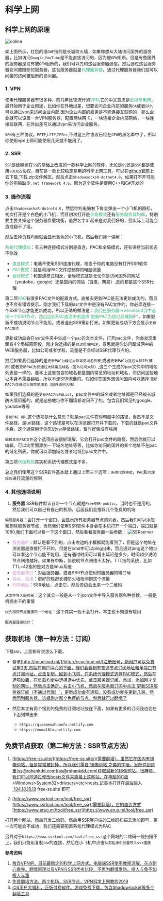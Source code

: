 # 科学上网

## 科学上网的原理

<img :src="$withBase('/online.png')" alt="online">

如上图所示，红色的墙`GWF`指的是长城防火墙，如果你想从大陆访问国外的服务器，比如访问`Google`,`YouTube`是不能直接访问的，因为被`GFW`阻断。但是有些国外的服务器是没有被`GFW`阻断的，我们可以先和这台服务器通信，然后通过这台服务器访问被阻断的服务器，这台服务器就是<font color=#3eaf7c>代理服务器</font>，通过代理服务器我们就可以间接的访问被阻断的访问器。

### 1. VPN
使用代理服务器有很多种，前几年比较流行的<font color=#3eaf7c>VPN</font>,它的中文意思是<font color=#3eaf7c>虚拟专用网</font>，最开始用于企业用途，比如你在外地出差，想要访问企业内部的服务`OA`或者`ERP`，可以通过vpn来访问企业内部,因为企业内部的服务是不能连接互联网的，那么企业就可以设置一台VPN服务器，配置两块网卡，一块连接企业内部网络，一块连接互联网，在外出差可以通过vpn来访问企业服务。

`VPN`有三种协议，`PPTP`,`L2TP`,`IPSec`,不过这三种协议已经在`GFW`的黑名单中了，所以你使用vpn上网可能使用几天就不能用了。

### 2. SSR
`SSR`是破娃酱在`SS`的基础上改进的一款科学上网的软件，无论是`SS`还是`SSR`都是使用`SOCKS5`协议，目前是一款比较稳定易用的科学上网工具。可以在[github官网](https://github.com/shadowsocksrr/shadowsocksr-csharp/releases)上去下载,下载.zip文件解压，然后点击`ShadowsocksR-dotnet4.0`，如果打不开可能你的电脑缺少`.net framework 4.0`，因为这个软件是使用C++和C#开发的

### 3. 操作流程
点击`ShadowsocksR-dotnet4.0`，然后你的电脑右下角会弹出一个小飞机的图标，初次打开是个白色的小飞机，而且初次打开是<font color=#3eaf7c>全局模式</font>还有<font color=#3eaf7c>服务器负载均衡</font>，特别要主要关掉这个服务器负载均衡，虽然名字听起来是对我们好的，但实际上可能会造成翻不了墙。

然后去掉负载均衡就会显示蓝色的小飞机，然后我们逐一讲解：

<font color=#3eaf7c>系统代理模式</font>：有三种连接模式分别是直连，PAC和全局模式，还有保持当前状态不修改
+ <font color=#3eaf7c>直连模式</font>：电脑不使用SSR连接代理，相当于你的电脑没有打开SSR软件
+ <font color=#3eaf7c>PAC模式</font>：就是利用PAC文件控制你的电脑流量
+ <font color=#3eaf7c>全局模式</font>：和直连模式相反，全局模式就是无论你是访问国外的网站（youtobe，google）还是国内的网站（百度，网易）,走的都是这个SSR代理

第二项<font color=#3eaf7c>PAC</font>有很多PAC文件的配置方式。直接去更新PAC是无法更新成功的，而且也不会有错误提示。刚才我们下载的ssr文件中是没有PAC文件的，你必须连接一个SSR节点才能更新成功。所以正确的做法是：<font color=#3eaf7c>我们在服务器->woocloud当中选择一个SSR节点，然后回到PAC选项中去选择'更新PAC为绕过局域网IP'</font>，如果更新不成功说明节点不能用，或者退出SSR重新打来。如果更新成功下方会显示`更新PAC成功`

更新成功后会在ssr文件夹中生成一个`pac`的文本文件，打开pac文件，你会发现里面有4个局域网网段，刚才你选择的是`绕过局域网IP`，意思就是你访问局域网中的WEB服务器，比如公司或者学校，流量是不会经过SSR代理节点的。

然后如果我们选择的是`更新PAC为绕过大陆常见域名列表`,或者`更新PAC为逃过大陆IP(慎用)`或者`更新PAC为仅通过大陆常见域名（国外访问大陆）`,这三个生成的pac文件中的域名列表是一样的，基本上这里包含的域名都是国内常见的地址和域名，你访问这些地址本身不需要翻墙，所以不走SSR流量的。假如你在国外想访问国内可以选择
`更新PAC为仅通过大陆常见域名（国外访问大陆）`

如果我们选择的是`更新PAC为GFWList`，pac文件中的域名或者地址都是已经被长城防火墙阻塞的，就是这些地址你不翻墙都访问不了的，包含我们常见的google、youtobe等等

`复制PAC URL`这个选项是什么意思？就是pac文件在你电脑中的路径，当然不是文件路径，是url路径，这个路径是可以在浏览器打开并下载的，下载的就是pac文件本身。这个通常用于你忘记ssr存储路径，暂时好像没有啥用

`编辑本地PAC文件`这个选项应该很好理解，它会打开pac文件的路径，然后你就可以编辑，可以向里面添加一下域名地址等等，比如你访问的国外的某个地址不在pac的域名列表，你就可以添加域名或者地址到pac文件中。

第三项<font color=#3eaf7c>代理规则</font>其实和系统代理模式差不多。

总之我们使用这个SSR软件基本就上通过上面三个选项：`系统代理模式`，`PAC`和`代理规则`进行流量的控制

### 4. 其他选项说明
1. **服务器**
SSR软件默认自带一个节点就是`FreeSSR-public`，当时也不是用的。然后我们可以自己有自己的机场，后面我们会推荐几个免费的机场

`编辑服务器`：会打开一个窗口，会显示所有服务器节点的列表，然后我们可以添加和删除服务器节点，当然我们使用SSR软件本身会在本机打开一个端口，端口就是1080,我们下面可以看一下这个窗口，然后看看服务器一些参数：
<img :src="$withBase('/SSRserver.png')" alt="SSRserver">
+ <font color=#CC99CD>服务器IP</font>：默认是看不到的，点击左边的小框框就能看到了，但是这个地址在浏览器是直接打不开的，但是在cmd中可以ping出来，而且通过ping这个地址可以看这个节点能不能用，还有通过时间可以看出延迟是多少，时间越少说明节点网络越好。如果有中断，那说明节点网络不太好。TTL指的系统，比如TTL=42指的是对方是linux系统
+ <font color=#CC99CD>服务器端口</font>：对面服务器，或者SSR节点使用的服务器的端口号
+ <font color=#CC99CD>协议、混淆</font>：更好的规避长城防火墙检测到这个流量
+ <font color=#CC99CD>SSR地址</font>：SSR地址，点击它，然后旁边会出来一个二维码

`从文件导入服务器`：这个其实一般是从一个json文件中导入服务器各种参数，一般是机场主干的事情

`优先相同节点连接同一个地址`：这个其实一般不会打开，本主也不知道有啥用

`服务器连接统计`：

## 获取机场（第一种方法：订阅）
下载ssr，上面都有说怎么下载。

+ 登录[http://ncucloud.ml/](http://ncucloud.ml/)注册账号，新用户可以免费试用3天,然后在用户中心的下面，我们会看到有普通节点订阅地址和单端口节点订阅地址，点击复制。回到小飞机，在系统代理模式选择PAC模式，然后在选项设置，在负载均衡中选择选中优先。点击服务器订阅，添加，添加刚才复制的网址，然后点击确定。右击小飞机，然后在服务器订阅中点击`更新SSR服务器订阅（不通过代理）`，更新成功会有通知，没有成功就多更新几遍。然后回到服务器，选择刚才那个免费的节点，然后就可以翻墙了

+ 然后本主有两个搜到的免费的订阅地址放在下面，如果有更多的订阅我也会在下面列举出来
  + `https://qiaomenzhuanfx.netlify.com`
  + `https://muma16fx.netlify.com`

## 免费节点获取（第二种方法：SSR节点方法）
1. [https://free-ss.site/](https://free-ss.site/)(需要翻墙)，虽然它在国内有镜像网站，但是常常被封掉，所以我们需要`镜像网站`之类的字眼，发邮件到这里[ss@rohankdd.com](ss@rohankdd.com)获取最新的镜像网站，很麻烦。我们可以同通过修改hosts文件来直接上这网站，在电脑的C盘>Windows>System32>drivsers>etc>hosts,记事本打开在最后输入`104.18.18.18  free-ss.site`即可

2. [https://www.ssrtool.com/tool/free_ssr](https://www.ssrtool.com/tool/free_ssr)(需要翻墙)，它的直连方式[https://www.eruo.ml/tool/free_ssr](https://www.eruo.ml/tool/free_ssr)

打开两个网站，然后开发二维码，然后用SSR客户端的二维码扫描去添加即可，第一次可能会不成功，我们还需要配置系统代理模式为PAC

另外对于`https://www.ssrtool.com/tool/free_ssr`这个网站的二维码一般扫描不上，我们只能用复制ssr的连接，然后在小飞机中点击`从剪贴板中批量导入ssr连接`


**参考资料**

1. [放弃VPN吧，目前最稳定的科学上网方式。电脑端SSR使用教程详解，花点耐心看完。翻墙原理以及VPN与SSR优劣比较，不再为翻墙发愁。授人与鱼不如授人与渔](https://www.youtube.com/watch?v=F6yh4b7ML5g)
2. [免费翻墙方法，两个机场，SSR节点，VPN科学上网教程2019](https://www.youtube.com/watch?v=QEkOhJlOSXE)
3. [iOS用户大福利，正版付费软件、游戏免费下载，包含Shadowrocket等多个翻墙工具](https://www.youtube.com/watch?v=p_bnMZD3YbM)